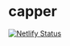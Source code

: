 # capper

[![Netlify Status](https://api.netlify.com/api/v1/badges/30ed48c3-10f1-42ea-b430-6b032e871cd4/deploy-status)](https://app.netlify.com/sites/capper/deploys)